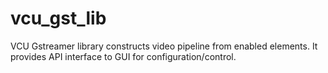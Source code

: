 # vcu_gst_lib
VCU Gstreamer library constructs video pipeline from enabled elements. It provides API interface to GUI for configuration/control.

